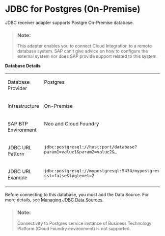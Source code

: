 <!-- loiod31edb4da0654b4192765945aab2bbdd -->

# JDBC for Postgres \(On-Premise\)

JDBC receiver adapter supports Postgre On-Premise database.

> ### Note:  
> This adapter enables you to connect Cloud Integration to a remote database system. SAP can’t give advice on how to configure the external system nor does SAP provide support related to this system.

**Database Details**


<table>
<tr>
<td valign="top">

Database Provider

</td>
<td valign="top" colspan="2">

Postgres

</td>
</tr>
<tr>
<td valign="top">

Infrastructure

</td>
<td valign="top" colspan="2">

On-Premise

</td>
</tr>
<tr>
<td valign="top">

SAP BTP Environment

</td>
<td valign="top" colspan="2">

Neo and Cloud Foundry

</td>
</tr>
<tr>
<td valign="top">

JDBC URL Pattern

</td>
<td valign="top">

`jdbc:postgresql://host:port/database?param1=value1&param2=value2&…`

</td>
<td valign="top">

`jdbc:postgresql://host:port/database?param1=value1&param2=value2&…`

</td>
</tr>
<tr>
<td valign="top">

JDBC URL Example

</td>
<td valign="top">

`jdbc:postgresql://mypostgresql:5434/mypostgresdb?ssl=false&loglevel=2`

</td>
<td valign="top">

`jdbc:postgresql://mypostgresql:5434/mypostgresdb?ssl=false&loglevel=2`

</td>
</tr>
</table>

Before connecting to this database, you must add the Data Source. For more details, see [Managing JDBC Data Sources](managing-jdbc-data-sources-4c873fa.md).

> ### Note:  
> Connectivity to Postgres service instance of Business Technology Platform \(Cloud Foundry environment\) is not supported.

